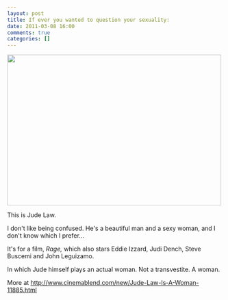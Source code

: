```yaml
---
layout: post
title: If ever you wanted to question your sexuality:
date: 2011-03-08 16:00
comments: true
categories: []
---
```

<img class="alignnone" src="http://loyalkng.com/wp-content/uploads/2009/02/jude-law-as-a-girl-woman-guess-who.jpg" alt="" width="500" height="352" />

This is Jude Law.

I don't like being confused. He's a beautiful man and a sexy woman, and I don't know which I prefer...

It's for a film, <em>Rage,</em> which also stars Eddie Izzard, Judi Dench, Steve Buscemi and John Leguizamo.

In which Jude himself plays an actual woman. Not a transvestite. A woman.

More at http://www.cinemablend.com/new/Jude-Law-Is-A-Woman-11885.html
